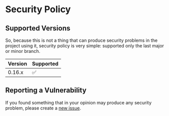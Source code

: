 <!--- django-project-version -->
<!--- .github/SECURITY.md -->


# Security Policy

## Supported Versions

So, because this is not a thing that can produce security problems in the project using it,
security policy is very simple: supported only the last major or minor branch.

| Version  | Supported          |
| -------- | ------------------ |
| 0.16.x   | :white_check_mark: |

## Reporting a Vulnerability

If you found something that in your opinion may produce any security problem, please create a [new issue](https://github.com/DCOD-OpenSource/django-project-version/issues/new/).
